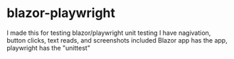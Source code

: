 # blazor-playwright
I made this for testing blazor/playwright unit testing
I have nagivation, button clicks, text reads, and screenshots included
Blazor app has the app, playwright has the "unittest"
